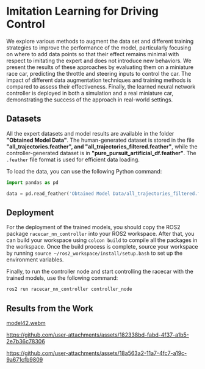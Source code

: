 # Imitation Learning for Driving Control

We explore various methods to augment the data set and different training strategies to improve the performance of the model, particularly focusing on where to add data points so that their effect remains minimal with respect to imitating the expert and does not introduce new behaviors. We present the results of these approaches by evaluating them on a miniature race car, predicting the throttle and steering inputs to control the car. The impact of different data augmentation techniques and training methods is compared to assess their effectiveness. Finally, the learned neural network controller is deployed in both a simulation and a real miniature car, demonstrating the success of the approach in real-world settings.




## Datasets

All the expert datasets and model results are available in the folder **"Obtained Model Data"**. The human-generated dataset is stored in the file **"all_trajectories.feather", and "all_trajectories_filtered.feather"**, while the controller-generated dataset is in **"pure_pursuit_artificial_df.feather"**. The `.feather` file format is used for efficient data loading.

To load the data, you can use the following Python command:

```python
import pandas as pd

data = pd.read_feather('Obtained Model Data/all_trajectories_filtered.feather')  # Choose the appropriate dataset to load
```


## Deployment

For the deployment of the trained models, you should copy the ROS2 package `racecar_nn_controller` into your ROS2 workspace. After that, you can build your workspace using `colcon build` to compile all the packages in the workspace. Once the build process is complete, source your workspace by running `source ~/ros2_workspace/install/setup.bash` to set up the environment variables.

Finally, to run the controller node and start controlling the racecar with the trained models, use the following command:

```bash
ros2 run racecar_nn_controller controller_node
```

## Results from the Work
[model42.webm](https://github.com/user-attachments/assets/ab6ebf66-2d7d-4e8f-9b16-37f6f99f94d1)





https://github.com/user-attachments/assets/182338bd-fabd-4f37-a1b5-2e7b36c78306



https://github.com/user-attachments/assets/18a563a2-11a7-4fc7-a19c-9a671cfb9809




